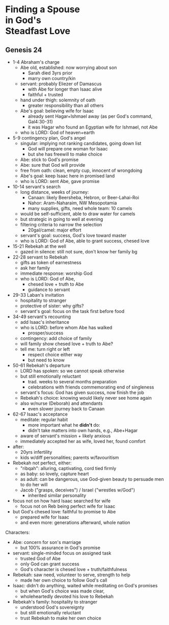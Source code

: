 <!-- .slide: <%= bg("unsplash-Jztmx9yqjBw-stars.jpg") %> id="title" -->
# Finding a Spouse <br> in God's <br> Steadfast Love
## Genesis 24

>>>
+ 1-4 Abraham's charge
  + Abe old, established: now worrying about son
    + Sarah died 3yrs prior
    + marry own country/kin
  + servant: probably Eliezer of Damascus
    + with Abe for longer than Isaac alive
    + faithful + trusted
  + hand under thigh: solemnity of oath
    + greater responsibility than all others
  + Abe's goal: believing wife for Isaac
    + already sent Hagar+Ishmael away (as per God's command, Gal4:30-31)
    + it was Hagar who found an Egyptian wife for Ishmael, not Abe
  + who is LORD: God of heaven+earth
+ 5-9 contingency plan, God's angel
  + singular: implying not ranking candidates, going down list
    + God will prepare one woman for Isaac
    + but she has freewill to make choice
  + Abe: stick to God's promise
  + Abe: sure that God will provide
  + free from oath: clean, empty cup, innocent of wrongdoing
  + Abe's goal: keep Isaac here in promised land
  + who is LORD: sent Abe, gave promise
+ 10-14 servant's search
  + long distance, weeks of journey: 
    + Canaan: likely Beersheba, Hebron, or Beer-Lahai-Roi
    + Nahor: Aram-Naharaim, NW Mesopotamia
    + many supplies, gifts, need whole team: 10 camels
  + would be self-sufficient, able to draw water for camels
  + but strategic in going to well at evening
  + filtering criteria to narrow the selection
    + 20gal/camel: major effort
  + servant's goal: success, God's love toward master
  + who is LORD: God of Abe, able to grant success, chesed love
+ 15-21 Rebekah at the well
  + gazed in silence: still not sure, don't know her family bg
+ 22-28 servant to Rebekah
  + gifts as token of earnestness
  + ask her family
  + immediate response: worship God
  + who is LORD: God of Abe, 
    + chesed love + truth to Abe
    + guidance to servant
+ 29-33 Laban's invitation
  + hospitality to stranger
  + protective of sister: why gifts?
  + servant's goal: focus on the task first before food
+ 34-49 servant's recounting
  + add Isaac's inheritance
  + who is LORD: before whom Abe has walked
    + prosper/success
  + contingency: add choice of family
  + will family show chesed love + truth to Abe?
  + tell me: turn right or left
    + respect choice either way
    + but need to know
+ 50-61 Rebekah's departure
  + LORD has spoken: so we cannot speak otherwise
  + but still emotionally reluctant
    + trad. weeks to several months preparation
    + celebrations with friends commemorating end of singleness
  + servant's focus: God has given success, now finish the job
  + Rebekah's choice: knowing would likely never see home again
  + also w/nurse (Deborah) and attendants
    + even slower journey back to Canaan
+ 62-67 Isaac's acceptance
  + meditate: regular habit
    + more important what he **didn't** do:
    + didn't take matters into own hands, e.g., Abe+Hagar
  + aware of servant's mission + likely anxious
  + immediately accepted her as wife, loved her, found comfort
+ after:
  + 20yrs infertility
  + kids w/diff personalities; parents w/favouritism
+ Rebekah not perfect, either:
  + "ribqah": alluring, captivating, cord tied firmly
  + as baby: so lovely, capture heart
  + as adult: can be dangerous, use God-given beauty to persuade men to do her will
  + Jacob ("grasps, deceives") / Israel ("wrestles w/God")
    + inherited similar personality
+ focus not on how hard Isaac searched for wife
  + focus not on Reb being perfect wife for Isaac
+ but God's chesed love: faithful to promise to Abe
  + prepared wife for Isaac
  + and even more: generations afterward, whole nation

Characters:
+ Abe: concern for son's marriage
  + but 100% assurance in God's promise
+ servant: single-minded focus on assigned task
  + trusted God of Abe
  + only God can grant success
  + God's character is chesed love + truth/faithfulness
+ Rebekah: saw need, volunteer to serve, strength to help
  + made her own choice to follow God's call
+ Isaac: didn't do anything, waited while meditating on God's promises
  + but when God's choice was made clear,
  + wholeheartedly devoted his love to Rebekah
+ Rebekah's family: hospitality to stranger
  + understood God's sovereignty
  + but still emotionally reluctant
  + trust Rebekah to make her own choice
